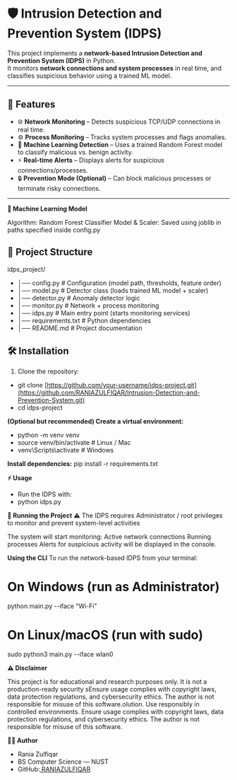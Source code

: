 # 🛡️ Intrusion Detection and Prevention System (IDPS)

This project implements a **network-based Intrusion Detection and Prevention System (IDPS)** in Python.  
It monitors **network connections and system processes** in real time, and classifies suspicious behavior using a trained ML model.

---

## 🚀 Features
- 🌐 **Network Monitoring** – Detects suspicious TCP/UDP connections in real time.
- ⚙️ **Process Monitoring** – Tracks system processes and flags anomalies.
- 🤖 **Machine Learning Detection** – Uses a trained Random Forest model to classify malicious vs. benign activity.
- ⚡ **Real-time Alerts** – Displays alerts for suspicious connections/processes.
- 🔒 **Prevention Mode (Optional)** – Can block malicious processes or terminate risky connections.

---
**🧠 Machine Learning Model**

Algorithm: Random Forest Classifier
Model & Scaler: Saved using joblib in paths specified inside config.py

## 📂 Project Structure
idps_project/
- │── config.py # Configuration (model path, thresholds, feature order)
- │── model.py # Detector class (loads trained ML model + scaler)
- │── detector.py # Anomaly detector logic
- │── monitor.py # Network + process monitoring
- │── idps.py # Main entry point (starts monitoring services)
- │── requirements.txt # Python dependencies
- │── README.md # Project documentation

## 🛠️ Installation
1. Clone the repository:
- git clone [https://github.com/your-username/idps-project.git](https://github.com/RANIAZULFIQAR/Intrusion-Detection-and-Prevention-System.git)
- cd idps-project

**(Optional but recommended) Create a virtual environment:**
- python -m venv venv
- source venv/bin/activate   # Linux / Mac
- venv\Scripts\activate      # Windows

**Install dependencies:**
pip install -r requirements.txt

**⚡ Usage**
- Run the IDPS with:
- python idps.py

**🔑 Running the Project**
⚠️ The IDPS requires Administrator / root privileges to monitor and prevent system-level activities

The system will start monitoring:
Active network connections
Running processes
Alerts for suspicious activity will be displayed in the console.

**Using the CLI**
To run the network-based IDPS from your terminal:
# On Windows (run as Administrator)
python main.py --iface "Wi-Fi"

# On Linux/macOS (run with sudo)
sudo python3 main.py --iface wlan0

**⚠️ Disclaimer**

This project is for educational and research purposes only.
It is not a production-ready security sEnsure usage complies with copyright laws, data protection regulations, and cybersecurity ethics.
The author is not responsible for misuse of this software.olution.
Use responsibly in controlled environments.
Ensure usage complies with copyright laws, data protection regulations, and cybersecurity ethics.
The author is not responsible for misuse of this software.

**👩‍💻 Author**
- Rania Zulfiqar
- BS Computer Science — NUST
- GitHub:[ RANIAZULFIQAR](https://github.com/RANIAZULFIQAR)

